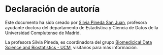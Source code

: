 # Declaración de autoría

Este documento ha sido creado por [Silvia Pineda San Juan](https://produccioncientifica.ucm.es/investigadores/158046/detalle),  profesora ayudante doctora del departamento de Estadística y Ciencia de Datos de la Universidad Complutense de Madrid.

La profesora Silvia Pineda, es coordinadora del grupo [Biomedicical Data Science and Biostatistics - UCM](https://github.com/bio2ds-ucm), visitanos para más información.
